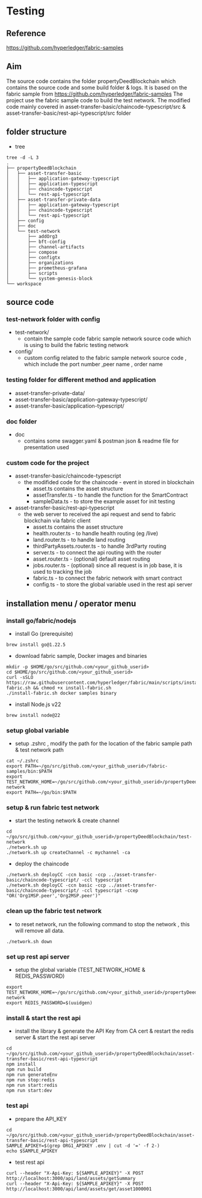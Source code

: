 # Testing

## Reference

https://github.com/hyperledger/fabric-samples

## Aim

The source code contains the folder propertyDeedBlockchain which contains the source code and some build folder & logs.
It is based on the fabric sample from https://github.com/hyperledger/fabric-samples
The project use the fabric sample code to build the test network.
The modified code mainly covered in asset-transfer-basic/chaincode-typescript/src & asset-transfer-basic/rest-api-typescript/src folder

## folder structure

- tree

```console
tree -d -L 3
.
├── propertyDeedBlockchain
│   ├── asset-transfer-basic
│   │   ├── application-gateway-typescript
│   │   ├── application-typescript
│   │   ├── chaincode-typescript
│   │   └── rest-api-typescript
│   ├── asset-transfer-private-data
│   │   ├── application-gateway-typescript
│   │   ├── chaincode-typescript
│   │   └── rest-api-typescript
│   ├── config
│   ├── doc
│   └── test-network
│       ├── addOrg3
│       ├── bft-config
│       ├── channel-artifacts
│       ├── compose
│       ├── configtx
│       ├── organizations
│       ├── prometheus-grafana
│       ├── scripts
│       └── system-genesis-block
└── workspace
```

## source code

### test-network folder with config

- test-network/
  - contain the sample code fabric sample network source code which is using to build the fabric testing network
- config/
  - custom config related to the fabric sample network source code , which include the port number ,peer name , order name

### testing folder for different method and application

- asset-transfer-private-data/
- asset-transfer-basic/application-gateway-typescript/
- asset-transfer-basic/application-typescript/

### doc folder

- doc
  - contains some swagger.yaml & postman json & readme file for presentation used

### custom code for the project

- asset-transfer-basic/chaincode-typescript
  - the modifided code for the chaincode - event in stored in blockchain
    - asset.ts contains the asset structure
    - assetTransfer.ts - to handle the function for the SmartContract
    - sampleData.ts - to store the example asset for init testing
- asset-transfer-basic/rest-api-typescript
  - the web server to received the api request and send to fabric blockchain via fabric client
    - asset.ts contains the asset structure
    - health.router.ts - to handle health routing (eg /live)
    - land.router.ts - to handle land routing
    - thirdPartyAssets.router.ts - to handle 3rdParty routing
    - server.ts - to connect the api routing with the router
    - asset.router.ts - (optional) default asset routing
    - jobs.router.ts - (optional) since all request is in job base, it is used to tracking the job
    - fabric.ts - to connect the fabric network with smart contract
    - config.ts - to store the global variable used in the rest api server

## installation menu / operator menu

### install go/fabric/nodejs

- install Go (prerequisite)

```
brew install go@1.22.5
```

- download fabric sample, Docker images and binaries

```
mkdir -p $HOME/go/src/github.com/<your_github_userid>
cd $HOME/go/src/github.com/<your_github_userid>
curl -sSLO https://raw.githubusercontent.com/hyperledger/fabric/main/scripts/install-fabric.sh && chmod +x install-fabric.sh
./install-fabric.sh docker samples binary
```

- install Node.js v22

```
brew install node@22
```

### setup global variable

- setup .zshrc , modify the path for the location of the fabric sample path & test network path

```
cat ~/.zshrc
export PATH=~/go/src/github.com/<your_github_userid>/fabric-samples/bin:$PATH
export TEST_NETWORK_HOME=~/go/src/github.com/<your_github_userid>/propertyDeedBlockchain/test-network
export PATH=~/go/bin:$PATH
```

### setup & run fabric test network

- start the testing network & create channel

```
cd ~/go/src/github.com/<your_github_userid>/propertyDeedBlockchain/test-network
./network.sh up
./network.sh up createChannel -c mychannel -ca
```

- deploy the chaincode

<!-- ccn = CC_NAME  , ccep = CC_END_POLICY , CCCG = CC_COLL_CONFIG  -->

```
./network.sh deployCC -ccn basic -ccp ../asset-transfer-basic/chaincode-typescript/ -ccl typescript
./network.sh deployCC -ccn basic -ccp ../asset-transfer-basic/chaincode-typescript/ -ccl typescript -ccep "OR('Org1MSP.peer','Org2MSP.peer')"
```

### clean up the fabric test network

- to reset network, run the following command to stop the network , this will remove all data.

```
./network.sh down
```

### set up rest api server

- setup the global variable (TEST_NETWORK_HOME & REDIS_PASSWORD)

```
export TEST_NETWORK_HOME=~/go/src/github.com/<your_github_userid>/propertyDeedBlockchain/test-network
export REDIS_PASSWORD=$(uuidgen)
```

### install & start the rest api

- install the library & generate the API Key from CA cert & restart the redis server & start the rest api server

```
cd ~/go/src/github.com/<your_github_userid>/propertyDeedBlockchain/asset-transfer-basic/rest-api-typescript
npm install
npm run build
npm run generateEnv
npm run stop:redis
npm run start:redis
npm run start:dev
```

### test api

- prepare the API_KEY

```console
cd ~/go/src/github.com/<your_github_userid>/propertyDeedBlockchain/asset-transfer-basic/rest-api-typescript
SAMPLE_APIKEY=$(grep ORG1_APIKEY .env | cut -d '=' -f 2-)
echo $SAMPLE_APIKEY
```

- test rest api

```
curl --header "X-Api-Key: ${SAMPLE_APIKEY}" -X POST http://localhost:3000/api/land/assets/getSummary
curl --header "X-Api-Key: ${SAMPLE_APIKEY}" -X POST http://localhost:3000/api/land/assets/get/asset1000001
```
